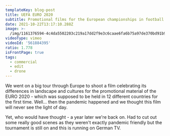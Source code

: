 ```yaml
---
templateKey: blog-post
title: UEFA EURO 2020
subtitle: Promotional films for the European championships in football
date: 2021-10-22T13:17:10.288Z
image: >-
  /img/1161376594-4c4da5502203c219a17dd2f9e3c6caae6fa6b75a97de370bd91b9c5656e574bc-d_1920x1080.jpg
videoType: vimeo
videoId: '561884395'
ratio: 1.778
isFrontPage: true
tags:
  - commercial
  - edit
  - drone
---
```

We went on a big tour through Europe to shoot a film celebrating its differences in landscape and cultures for the promotional material of the EURO 2020 - which was supposed to be held in 12 different countries for the first time. Well... then the pandemic happened and we thought this film will never see the light of day.

Yet, who would have thought - a year later we're back on. Had to cut out some really good scenes as they weren't exactly pandemic friendly but the tournament is still on and this is running on German TV.
